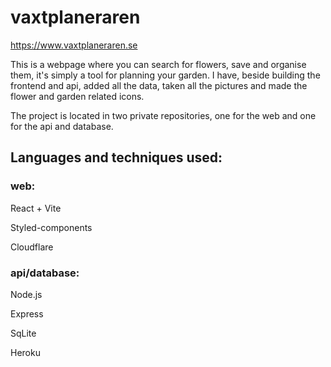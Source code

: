# vaxtplaneraren

https://www.vaxtplaneraren.se

This is a webpage where you can search for flowers, save and organise them, it's simply a tool for planning your garden. I have, beside building the frontend and api, added all the data, taken all the pictures and made the flower and garden related icons. 

The project is located in two private repositories, one for the web and one for the api and database.

## Languages and techniques used:
### web:

React + Vite

Styled-components

Cloudflare

### api/database:

Node.js

Express

SqLite

Heroku

